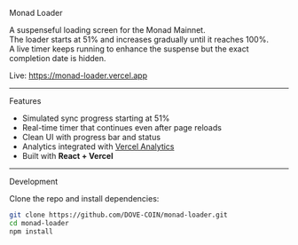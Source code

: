 Monad Loader 

A suspenseful loading screen for the Monad Mainnet.  
The loader starts at 51% and increases gradually until it reaches 100%.  
A live timer keeps running to enhance the suspense but the exact completion date is hidden.

 Live: https://monad-loader.vercel.app

---

Features
- Simulated sync progress starting at 51%
- Real-time timer that continues even after page reloads
- Clean UI with progress bar and status
- Analytics integrated with [Vercel Analytics](https://vercel.com/analytics)
- Built with **React + Vercel**

---

Development

Clone the repo and install dependencies:

```bash
git clone https://github.com/DOVE-COIN/monad-loader.git
cd monad-loader
npm install
